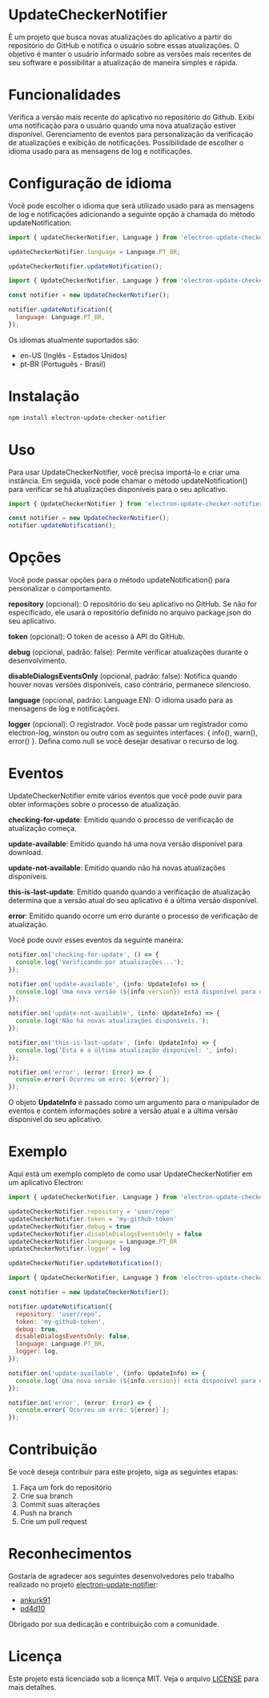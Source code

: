 # UpdateCheckerNotifier

É um projeto que busca novas atualizações do aplicativo a partir do repositório do GitHub e notifica o usuário sobre essas atualizações. O objetivo é manter o usuário informado sobre as versões mais recentes de seu software e possibilitar a atualização de maneira simples e rápida.

# Funcionalidades
Verifica a versão mais recente do aplicativo no repositório do Github.
Exibi uma notificação para o usuário quando uma nova atualização estiver disponível.
Gerenciamento de eventos para personalização da verificação de atualizações e exibição de notificações.
Possibilidade de escolher o idioma usado para as mensagens de log e notificações.

# Configuração de idioma
Você pode escolher o idioma que será utilizado usado para as mensagens de log e notificações adicionando a seguinte opção à chamada do método updateNotification:

```javascript
import { updateCheckerNotifier, Language } from 'electron-update-checker-notifier';

updateCheckerNotifier.language = Language.PT_BR;

updateCheckerNotifier.updateNotification();
```
```javascript
import { UpdateCheckerNotifier, Language } from 'electron-update-checker-notifier';

const notifier = new UpdateCheckerNotifier();

notifier.updateNotification({
  language: Language.PT_BR,
});
```

Os idiomas atualmente suportados são:

* en-US (Inglês - Estados Unidos)
* pt-BR (Português - Brasil)


# Instalação

```bash
npm install electron-update-checker-notifier
```
# Uso

Para usar UpdateCheckerNotifier, você precisa importá-lo e criar uma instância. Em seguida, você pode chamar o método updateNotification() para verificar se há atualizações disponíveis para o seu aplicativo.


```javascript
import { UpdateCheckerNotifier } from 'electron-update-checker-notifier';

const notifier = new UpdateCheckerNotifier();
notifier.updateNotification();
```

# Opções
Você pode passar opções para o método updateNotification() para personalizar o comportamento.

**repository** (opcional): O repositório do seu aplicativo no GitHub. Se não for especificado, ele usará o repositório definido no arquivo package.json do seu aplicativo.

**token** (opcional): O token de acesso à API do GitHub.

**debug** (opcional, padrão: false): Permite verificar atualizações durante o desenvolvimento.

**disableDialogsEventsOnly** (opcional, padrão: false): Notifica quando houver novas versões disponíveis, caso contrário, permanece silencioso.

**language** (opcional, padrão: Language.EN): O idioma usado para as mensagens de log e notificações.

**logger** (opcional): O registrador. Você pode passar um registrador como electron-log, winston ou outro com as seguintes interfaces: { info(), warn(), error() }. 
Defina como null se você desejar desativar o recurso de log.

# Eventos
UpdateCheckerNotifier emite vários eventos que você pode ouvir para obter informações sobre o processo de atualização.

**checking-for-update**: Emitido quando o processo de verificação de atualização começa.

**update-available**: Emitido quando há uma nova versão disponível para download.

**update-not-available**: Emitido quando não há novas atualizações disponíveis.

**this-is-last-update**: Emitido quando quando a verificação de atualização determina que a versão atual do seu aplicativo é a última versão disponível.

**error**: Emitido quando ocorre um erro durante o processo de verificação de atualização.

Você pode ouvir esses eventos da seguinte maneira:

```javascript
notifier.on('checking-for-update', () => {
  console.log('Verificando por atualizações...');
});

notifier.on('update-available', (info: UpdateInfo) => {
  console.log(`Uma nova versão (${info.version}) está disponível para download!`);
});

notifier.on('update-not-available', (info: UpdateInfo) => {
  console.log('Não há novas atualizações disponíveis.');
});

notifier.on('this-is-last-update', (info: UpdateInfo) => {
  console.log('Esta é a última atualização disponível: ', info);
});

notifier.on('error', (error: Error) => {
  console.error(`Ocorreu um erro: ${error}`);
});
```
O objeto **UpdateInfo** é passado como um argumento para o manipulador de eventos e contém informações sobre a versão atual e a última versão disponível do seu aplicativo.

# Exemplo
Aqui está um exemplo completo de como usar UpdateCheckerNotifier em um aplicativo Electron:

```javascript
import { updateCheckerNotifier, Language } from 'electron-update-checker-notifier';

updateCheckerNotifier.repository = 'user/repo'
updateCheckerNotifier.token = 'my-github-token'
updateCheckerNotifier.debug = true
updateCheckerNotifier.disableDialogsEventsOnly = false
updateCheckerNotifier.language = Language.PT_BR
updateCheckerNotifier.logger = log

updateCheckerNotifier.updateNotification();
```

```javascript
import { UpdateCheckerNotifier, Language } from 'electron-update-checker-notifier';

const notifier = new UpdateCheckerNotifier();

notifier.updateNotification({
  repository: 'user/repo',
  token: 'my-github-token',
  debug: true,
  disableDialogsEventsOnly: false,
  language: Language.PT_BR,
  logger: log,
});

notifier.on('update-available', (info: UpdateInfo) => {
  console.log(`Uma nova versão (${info.version}) está disponível para download!`);
});

notifier.on('error', (error: Error) => {
  console.error(`Ocorreu um erro: ${error}`);
});
```

# Contribuição
Se você deseja contribuir para este projeto, siga as seguintes etapas:

1. Faça um fork do repositório
2. Crie sua branch
3. Commit suas alterações
4. Push na branch
5. Crie um pull request

# Reconhecimentos
Gostaría de agradecer aos seguintes desenvolvedores pelo trabalho realizado no projeto [electron-update-notifier](https://github.com/ankurk91/electron-update-notifier):

* [ankurk91](https://github.com/ankurk91)
* [pd4d10](https://github.com/pd4d10)

Obrigado por sua dedicação e contribuição com a comunidade.

# Licença
Este projeto está licenciado sob a licença MIT. Veja o arquivo [LICENSE](https://github.com/FabioLucenaRibas/electron-update-checker-notifier/blob/main/LICENSE) para mais detalhes.
